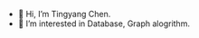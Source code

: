 - 👋 Hi, I’m Tingyang Chen.
- 👀 I’m interested in Database, Graph alogrithm.
<!---
CTY000622/CTY000622 is a ✨ special ✨ repository because its `README.md` (this file) appears on your GitHub profile.
You can click the Preview link to take a look at your changes.
--->

